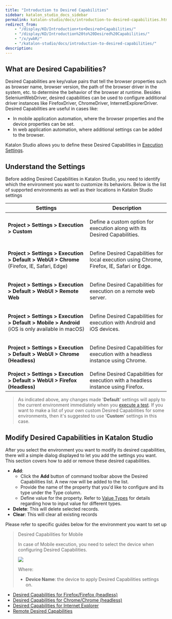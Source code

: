 ```yaml
---
title: "Introduction to Desired Capabilities" 
sidebar: katalon_studio_docs_sidebar
permalink: katalon-studio/docs/introduction-to-desired-capabilities.html 
redirect_from:
    - "/display/KD/Introduction+to+Desired+Capabilities/"
    - "/display/KD/Introduction%20to%20Desired%20Capabilities/"
    - "/x/ywbR/"
    - "/katalon-studio/docs/introduction-to-desired-capabilities/"
description: 
---
```

What are Desired Capabilities?
------------------------------

Desired Capabilities are key/value pairs that tell the browser properties such as browser name, browser version, the path of the browser driver in the system, etc. to determine the behavior of the browser at runtime. Besides SeleniumWebDriver, desired capabilities can be used to configure additional driver instances like FirefoxDriver, ChromeDriver, InternetExplorerDriver. Desired Capabilities are useful in cases like:

*   In mobile application automation, where the browser properties and the device properties can be set.
*   In web application automation, where additional settings can be added to the browser.

Katalon Studio allows you to define these Desired Capabilities in [Execution Settings](/display/KD/Execution+Settings).

Understand the Settings
-----------------------

Before adding Desired Capabilities in Katalon Studio, you need to identify which the environment you want to customize its behaviors. Below is the list of supported environments as well as their locations in Katalon Studio settings

<table><thead><tr><th>Settings</th><th>Description</th></tr></thead><tbody><tr><td><p><strong>Project &gt; Settings &gt; Execution &gt; Custom</strong></p></td><td><p>Define a custom option for execution along with its Desired Capabilities.</p></td></tr><tr><td><p><strong>Project &gt; Settings &gt; Execution &gt; Default &gt; WebUI &gt; Chrome</strong> (Firefox, IE, Safari, Edge)</p></td><td><p>Define Desired Capabilities for local execution using Chrome, Firefox, IE, Safari or Edge.</p></td></tr><tr><td><p><strong><strong>Project &gt; Settings &gt; </strong>Execution &gt; Default &gt; WebUI &gt; Remote Web</strong></p></td><td><p>Define Desired Capabilities for execution on a remote web server.</p></td></tr><tr><td><p><strong><strong>Project &gt; Settings &gt; </strong>Execution &gt; Default &gt; Mobile &gt; Android</strong> (iOS is only available in macOS)</p></td><td><p>Define Desired Capabilities for execution with Android and iOS devices.</p></td></tr><tr><td><p><strong><strong>Project &gt; Settings &gt; </strong>Execution &gt; Default &gt; WebUI &gt; Chrome (Headless)</strong></p></td><td><p>Define Desired Capabilities for execution with a headless instance using Chrome.</p></td></tr><tr><td><strong><strong>Project &gt; Settings &gt; </strong>Execution &gt; Default &gt; WebUI &gt; Firefox (Headless) </strong></td><td>Define Desired Capabilities for execution with a headless instance using Firefox.</td></tr></tbody></table>

> As indicated above, any changes made '**Default**' settings will apply to the current environment immediately when you [execute a test](/display/KD/Execute+a+Test+Case+or+a+Test+Suite#ExecuteaTestCaseoraTestSuite-ExecuteanEntireTestCaseorTestSuite). If you want to make a list of your own custom Desired Capabilities for some environments, then it's suggested to use '**Custom**' settings in this case.

Modify Desired Capabilities in Katalon Studio
---------------------------------------------

After you select the environment you want to modify its desired capabilities, there will a simple dialog displayed to let you add the settings you want. This section covers how to add or remove these desired capabilities. 

*   **Add**:
    *   Click the **Add** button of command toolbar above the Desired Capabilities list. A new row will be added to the list.
    *   Provide the name of the property that you'd like to configure and its type under the Type column.
    *   Define value for the property. Refer to [Value Types](/display/KD/Value+Types) for details regarding how to input value for different types.
*   **Delete**: This will delete selected records.
*   **Clear**: This will clear all existing records

Please refer to specific guides below for the environment you want to set up

> Desired Capabilities for Mobile
> 
> In case of Mobile execution, you need to select the device when configuring Desired Capabilities.
> 
> ![](https://github.com/katalon-studio/docs-images/raw/master/katalon-studio/docs/introduction-to-desired-capabilities/image2016-11-1-133A593A38.png)
> 
> Where:
> 
> *   **Device Name**: the device to apply Desired Capabilities settings on.

*   [Desired Capabilities for Firefox/Firefox (headless)](https://docs.katalon.com/katalon-studio/docs/desired-capabilities-for-firefoxfirefox-headless.html)
*   [Desired Capabilities for Chrome/Chrome (headless)](https://docs.katalon.com/katalon-studio/docs/desired-capabilities-for-chromechrome-headless.html)
*   [Desired Capabilities for Internet Explorer](/display/KD/Desired+Capabilities+for+Internet+Explorer)
*   [Remote Desired Capabilities](/display/KD/Remote+Desired+Capabilities)